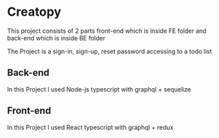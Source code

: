 # Creatopy

This project consists of 2 parts front-end which is inside FE folder and back-end which is inside BE folder

The Project is a sign-in, sign-up, reset password accessing to a todo list

## Back-end

In this Project I used Node-js typescript with graphql + sequelize

## Front-end

In this Project I used React typescript with graphql + redux
